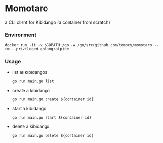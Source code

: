 # Momotaro

a CLI client for [Kibidango](https://github.com/tomocy/kibidango) (a container from scratch)

### Environment
```
docker run -it -v $GOPATH:/go -w /go/src/github.com/tomocy/momotaro --rm --privileged golang:alpine
```

### Usage
- list all kibidangos
    ```
    go run main.go list
    ```
- create a kibidango
    ```
    go run main.go create ${container id}
    ```
- start a kibidango
    ```
    go run main.go start ${container id}
    ```
- delete a kibidango
    ```
    go run main.go delete ${container id}
    ```